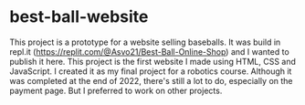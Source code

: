 # best-ball-website
This project is a prototype for a website selling baseballs.
It was build in repl.it (https://replit.com/@Asvo21/Best-Ball-Online-Shop) and I wanted to publish it here.
This project is the first website I made using HTML, CSS and JavaScript. I created it as my final project for a robotics course. Although it was completed at the end of 2022, there's still a lot to do, especially on the payment page. But I preferred to work on other projects.

